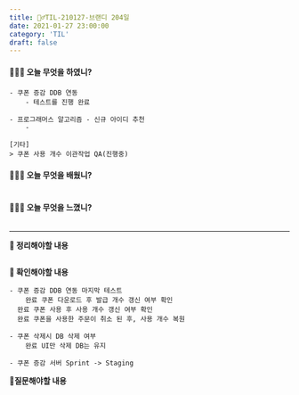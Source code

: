```yaml
---
title: 🏃‍♂️TIL-210127-브랜디 204일
date: 2021-01-27 23:00:00
category: 'TIL'
draft: false
---
```




#### 👨🏻‍💻 오늘 무엇을 하였니?

```
- 쿠폰 증감 DDB 연동
	- 테스트를 진행 완료
	
- 프로그래머스 알고리즘 - 신규 아이디 추천
	- 
	
[기타]
> 쿠폰 사용 개수 이관작업 QA(진행중)
```


#### 👨🏻‍🎓 오늘 무엇을 배웠니?

```

```

#### 💆🏻‍♂️ 오늘 무엇을 느꼈니?

```

```

---

**📝 정리해야할 내용**

```

```

**🔎 확인해야할 내용**

```
- 쿠폰 증감 DDB 연동 마지막 테스트
	완료 쿠폰 다운로드 후 발급 개수 갱신 여부 확인
  완료 쿠폰 사용 후 사용 개수 갱신 여부 확인
  완료 쿠폰을 사용한 주문이 취소 된 후, 사용 개수 복원
  
- 쿠폰 삭제시 DB 삭제 여부
	완료 UI만 삭제 DB는 유지
  
- 쿠폰 증감 서버 Sprint -> Staging
```

**🤔질문해야할 내용**

```

```

